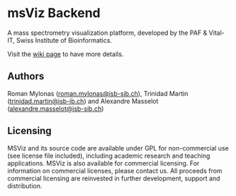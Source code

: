 # msViz Backend
A mass spectrometry visualization platform, developed by the PAF & Vital-IT, Swiss Institute of Bioinformatics.


Visit the [wiki page](../../wiki) to have more details.

## Authors
Roman Mylonas (roman.mylonas@isb-sib.ch), Trinidad Martin (trinidad.martin@isb-ib.ch) and  Alexandre Masselot (alexandre.masselot@isb-sib.ch)


## Licensing

MSViz and its source code are  available under GPL for non-commercial use (see license file included), including academic research and teaching applications.
MSViz is also available for commercial licensing. For information on commercial licenses, please contact us.
All proceeds from commercial licensing are reinvested in further development, support and distribution.
